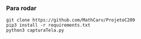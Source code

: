 ### Para rodar
```
git clone https://github.com/MathCarv/ProjetoC209
pip3 install -r requirements.txt
python3 capturaTela.py
```
